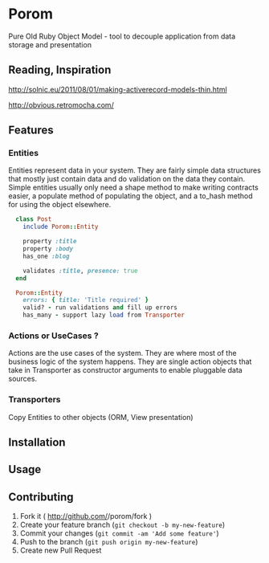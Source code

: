 # Porom

Pure Old Ruby Object Model - tool to decouple application from data storage and presentation

## Reading, Inspiration

http://solnic.eu/2011/08/01/making-activerecord-models-thin.html

http://obvious.retromocha.com/

## Features

### Entities

Entities represent data in your system. They are fairly simple data structures that mostly just contain data and do validation on the data they contain. Simple entities usually only need a shape method to make writing contracts easier, a populate method of populating the object, and a to_hash method for using the object elsewhere.

```ruby
  class Post
    include Porom::Entity

    property :title
    property :body
    has_one :blog

    validates :title, presence: true
  end

  Porom::Entity
    errors: { title: 'Title required' }
    valid? - run validations and fill up errors
    has_many - support lazy load from Transporter
```

### Actions or UseCases ?

Actions are the use cases of the system. They are where most of the business logic of the system happens. They are single action objects that take in Transporter as constructor arguments to enable pluggable data sources.

### Transporters

Copy Entities to other objects (ORM, View presentation)


## Installation

## Usage

## Contributing

1. Fork it ( http://github.com/<my-github-username>/porom/fork )
2. Create your feature branch (`git checkout -b my-new-feature`)
3. Commit your changes (`git commit -am 'Add some feature'`)
4. Push to the branch (`git push origin my-new-feature`)
5. Create new Pull Request
